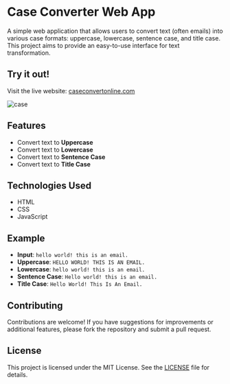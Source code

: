 # Case Converter Web App
A simple web application that allows users to convert text (often emails) into various case formats: uppercase, lowercase, sentence case, and title case. This project aims to provide an easy-to-use interface for text transformation.

## Try it out!
Visit the live website: [caseconvertonline.com](https://caseconvertonline.com)

![case](https://github.com/user-attachments/assets/387f178f-299a-4b35-9342-9ed97fe1d20e)

## Features
- Convert text to **Uppercase**
- Convert text to **Lowercase**
- Convert text to **Sentence Case**
- Convert text to **Title Case**
## Technologies Used
- HTML
- CSS
- JavaScript
## Example
- **Input**: `hello world! this is an email.`
- **Uppercase**: `HELLO WORLD! THIS IS AN EMAIL.`
- **Lowercase**: `hello world! this is an email.`
- **Sentence Case**: `Hello world! this is an email.`
- **Title Case**: `Hello World! This Is An Email.`
## Contributing
Contributions are welcome! If you have suggestions for improvements or additional features, please fork the repository and submit a pull request.
## License
This project is licensed under the MIT License. See the [LICENSE](LICENSE) file for details.
